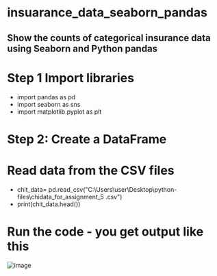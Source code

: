 # insuarance_data_seaborn_pandas
## Show the counts of categorical insurance data using Seaborn and Python pandas
# Step 1 Import libraries
* import pandas as pd
* import seaborn as sns
* import matplotlib.pyplot as plt

# Step 2: Create a DataFrame
# Read data from the CSV files
* chit_data= pd.read_csv("C:\\Users\\user\\Desktop\\python-files\\chidata_for_assignment_5 .csv")
* print(chit_data.head())
# Run the code - you get output like this

![image](https://user-images.githubusercontent.com/17750481/113332178-82a92f00-9329-11eb-8a12-1d9d04cfd218.png)
